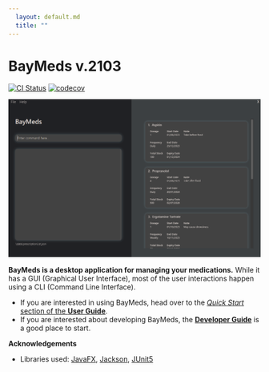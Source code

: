 ```yaml
---
  layout: default.md
  title: ""
---
```


# BayMeds v.2103

[![CI Status](https://github.com/AY2324S1-CS2103T-T15-2/tp/actions/workflows/gradle.yml/badge.svg)](https://github.com/AY2324S1-CS2103T-T15-2/tp/actions)
[![codecov](https://codecov.io/gh/AY2324S1-CS2103T-T15-2/tp/branch/master/graph/badge.svg)](https://codecov.io/gh/AY2324S1-CS2103T-T15-2/tp)

![Ui](images/Ui.png)

**BayMeds is a desktop application for managing your medications.** While it has a GUI (Graphical User Interface), most of the user interactions happen using a CLI (Command Line Interface).

* If you are interested in using BayMeds, head over to the [_Quick Start_ section of the **User Guide**](UserGuide.html#quick-start).
* If you are interested about developing BayMeds, the [**Developer Guide**](DeveloperGuide.html) is a good place to start.


**Acknowledgements**

* Libraries used: [JavaFX](https://openjfx.io/), [Jackson](https://github.com/FasterXML/jackson), [JUnit5](https://github.com/junit-team/junit5)
